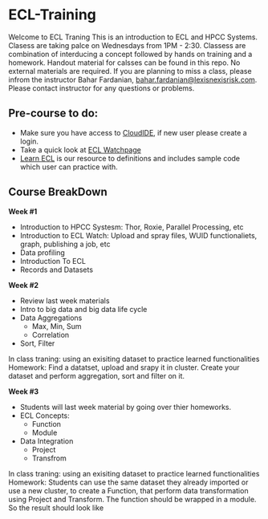 # ECL-Training
Welcome to ECL Traning
This is an introduction to ECL and HPCC Systems. Clasess are taking palce on Wednesdays from 1PM - 2:30. Classess are combination of interducing a concept followed by hands on training and a homework. Handout material for calsses can be found in this repo. No external materials are required. 
If you are planning to miss a class, please infrom the instructor Bahar Fardanian, bahar.fardanian@lexisnexisrisk.com.
Please contact instructor for any questions or problems.

## Pre-course to do:
- Make sure you have access to [CloudIDE](https://ide.hpccsystems.com/), if new user please create a login. 
- Take a quick look at [ECL Watchpage](http://play.hpccsystems.com:8010/#/stub/Main-DL/Activity)
- [Learn ECL](https://hpccsystems-solutions-lab.github.io/) is our resource to definitions and includes sample code which user can practice with.

## Course BreakDown
**Week #1**
- Introduction to HPCC Systesm: Thor, Roxie, Parallel Processing, etc
- Introduction to ECL Watch: Upload and spray files, WUID functionaliets, graph, publishing a job, etc
- Data profiling 
- Introduction To ECL
- Records and Datasets

**Week #2**
- Review last week materials
- Intro to big data and big data life cycle
- Data Aggregations
    -  Max, Min, Sum
    - Correlation
- Sort, Filter

In class traning: using an exisiting dataset to practice learned functionalities 
Homework: Find a datatset, upload and srapy it in cluster. Create your dataset and perform aggregation, sort and filter on it. 

**Week #3**
- Students will last week material by going over thier homeworks.
- ECL Concepts:
    - Function
    - Module
- Data Integration
    - Project
    - Transfrom

In class traning: using an exisiting dataset to practice learned functionalities 
Homework: Students can use the same dataset they already imported or use a new cluster, to create a Function, that perform data transformation using Project and Transform. The function should be wrapped in a module.
So the result should look like 